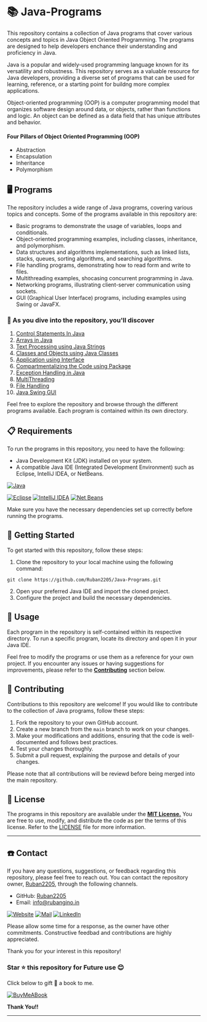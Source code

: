 # 📚 Java-Programs

This repository contains a collection of Java programs that cover various concepts and topics in Java Object Oriented Programming. The programs are designed to help developers enchance their understanding and proficiency in Java. 

Java is a popular and widely-used programming language known for its versatility and robustness. This repository serves as a valuable resource for Java developers, providing a diverse set of programs that can be used for learning, reference, or a starting point for buildng more complex applications. 

Object-oriented programming (OOP) is a computer programming model that organizes software design around data, or objects, rather than functions and logic. An object can be defined as a data field that has unique attributes and behavior.

#### Four Pillars of Object Oriented Programming (OOP)

- Abstraction 
- Encapsulation
- Inheritance 
- Polymorphism

## 🖥️ Programs

The repository includes a wide range of Java programs, covering various topics and concepts. Some of the programs available in this repository are: 

- Basic programs to demonstrate the usage of variables, loops and conditionals. 
- Object-oriented programming examples, including classes, inheritance, and polymorphism. 
- Data structures and algorithms implementations, such as linked lists, stacks, queues, sorting algorithms, and searching algorithms. 
- File handling programs, demonstrating how to read form and write to files. 
- Multithreading examples, shocasing concurrent programming in Java. 
- Networking programs, illustrating client-server communication using sockets. 
- GUI (Graphical User Interface) programs, including examples using Swing or JavaFX. 

### 🎯 As you dive into the repository, you'll discover

1. [Control Statements In Java](/1-Control-Statements-in-Java)
2. [Arrays in Java](/2-Arrays-in-java)
3. [Text Processing using Java Strings](/3-Text-processing-using-java-strings)
4. [Classes and Objects using Java Classes](/4-Classes-and-Objects-in-Java)
5. [Application using Interface](/5-Application-using-Interface)
6. [Compartmentalizing the Code using Package](/6-Compartmentalizing-the-Code-using-package)
7. [Exception Handling in Java](/7-Exception-handling-in-Java)
8. [MultiThreading](/8-MultiThreading)
9. [File Handling](/9-FileHandling)
10. [Java Swing GUI](/10-JavaSwingGUI)

Feel free to explore the repository and browse through the different programs available. Each program is contained within its own directory. 

## 📋 Requirements

To run the programs in this repository, you need to have the following: 

- Java Development Kit (JDK) installed on your system. 
- A compatible Java IDE (Integrated Development Environment) such as Eclipse, IntelliJ IDEA, or NetBeans. 

[![Java](https://img.shields.io/badge/Java-JDK-ED8B00?style=for-the-badge&logo=java&logoColor=white)](https://github.com/Ruban2205/Java-Programs)

[![Eclipse](https://img.shields.io/badge/Eclipse-2C2255?style=for-the-badge&logo=eclipse&logoColor=white)](https://github.com/Ruban2205/Java-Programs)
[![IntelliJ IDEA](https://img.shields.io/badge/IntelliJ_IDEA-000000.svg?style=for-the-badge&logo=intellij-idea&logoColor=white)](https://github.com/Ruban2205/Java-Programs)
[![Net Beans](https://img.shields.io/badge/Net_Beans-4C2238?style=for-the-badge&logo=java&logoColor=white)](https://github.com/Ruban2205/Java-Programs)

Make sure you have the necessary dependencies set up correctly before running the programs. 

## 🚀 Getting Started 

To get started with this repository, follow these steps: 

1. Clone the repository to your local machine using the following command: 
```
git clone https://github.com/Ruban2205/Java-Programs.git
```
2. Open your preferred Java IDE and import the cloned project. 
3. Configure the project and build the necessary dependencies. 

## 🔧 Usage

Each program in the repository is self-contained within its respective directory. To run a specific program, locate its directory and open it in your Java IDE. 

Feel free to modify the programs or use them as a reference for your own project. If you encounter any issues or having suggestions for improvements, please refer to the <ins>**Contributing**</ins> section below. 

## 🤝 Contributing 

Contributions to this repository are welcome! If you would like to contribute to the collection of Java programs, follow these steps: 

1. Fork the repository to your own GitHub account. 
2. Create a new branch from the ```main``` branch to work on your changes. 
3. Make your modifications and additions, ensuring that the code is well-documented and follows best practices. 
4. Test your changes thoroughly. 
5. Submit a pull request, explaining the purpose and details of your changes. 

Please note that all contributions will be reviewd before being merged into the main repository. 

## 📄 License

The programs in this repository are available under the <ins>**MIT License.**</ins> You are free to use, modify, and distribute the code as per the terms of this license. Refer to the [LICENSE](/LICENSE) file for more information. 

<hr/>

## ☎️ Contact 

If you have any questions, suggestions, or feedback regarding this repository, please feel free to reach out. You can contact the repository owner, [Ruban2205](https://github.com/Ruban2205), through the following channels. 

- GitHub: [Ruban2205](https://github.com/Ruban2205)
- Email: [info@rubangino.in](https://mailto:info@rubangino.in/)

[![Website](https://img.shields.io/badge/website-000000?style=for-the-badge&logo=About.me&logoColor=white)](https://rubangino.in/)
[![Mail](https://img.shields.io/badge/Email-D14836?style=for-the-badge&logo=gmail&logoColor=white)](mailto:info@rubangino.in)
[![LinkedIn](https://img.shields.io/badge/LinkedIn-0077B5?style=for-the-badge&logo=linkedin&logoColor=white)](https://www.linkedin.com/in/ruban-gino-singh/)

Please allow some time for a response, as the owner have other commitments. 
Constructive feedbad and contributions are highly appreciated. 

Thank you for your interest in this repository!

### Star ⭐ this repository for Future use 😊

Click below to gift 🎁 a book to me.

[![BuyMeABook](https://img.shields.io/badge/Buy%20Me%20a%20Book-ffdd00?style=for-the-badge&logo=buy-me-a-book&logoColor=black)
](https://bit.ly/3M5jxLd)

**Thank You!!**

<hr/>
